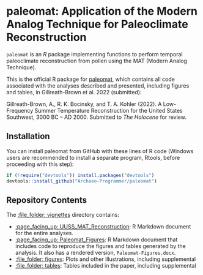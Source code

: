 # paleomat: Application of the Modern Analog Technique for Paleoclimate Reconstruction

`paleomat` is an *R* package implementing functions to perform
temporal paleoclimate reconstruction from pollen using the
MAT (Modern Analog Technique).

This is the official R package for [paleomat](https://github.com/Archaeo-Programmer/paleomat), 
which contains all code associated with the analyses described and presented, including figures and tables, in Gillreath-Brown et al. 2022 (submitted): 

Gillreath-Brown, A., R. K. Bocinsky, and T. A. Kohler (2022). A Low-Frequency Summer Temperature Reconstruction for the United 
    States Southwest, 3000 BC – AD 2000. Submitted to *The Holocene* for review.

## Installation

You can install paleomat from GitHub with these lines of R code (Windows users are recommended to install a separate program, Rtools, before proceeding with this step):

``` r
if (!require("devtools")) install.packages("devtools")
devtools::install_github("Archaeo-Programmer/paleomat")
```

## Repository Contents

The [:file\_folder: vignettes](vignettes) directory contains:

  - [:page\_facing\_up: UUSS_MAT_Reconstruction](vignettes/UUSS_MAT_Reconstruction.Rmd): R
    Markdown document for the entire analyses.
  - [:page\_facing\_up: Paleomat_Figures](vignettes/Paleomat_Figures.Rmd): R
    Markdown document that includes code to reproduce the figures and tables 
    generated by the analysis. It also has a rendered version, `Paleomat-Figures.docx`.
  - [:file\_folder: figures](vignettes/figures): Plots and other
    illustrations, including supplemental
  - [:file\_folder: tables](vignettes/tables): Tables included in 
    the paper, including supplemental
